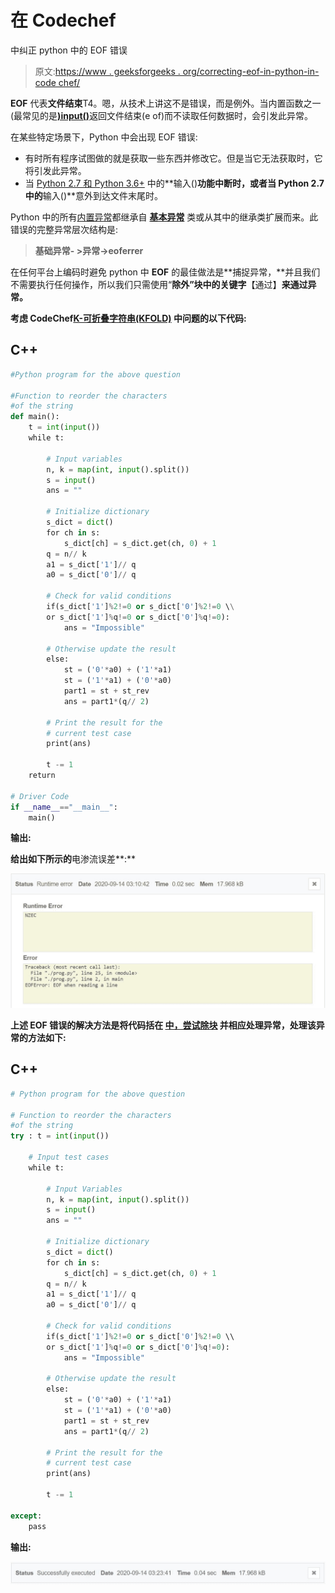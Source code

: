 # 在 Codechef

中纠正 python 中的 EOF 错误

> 原文:[https://www . geeksforgeeks . org/correcting-eof-in-python-in-code chef/](https://www.geeksforgeeks.org/correcting-eof-error-in-python-in-codechef/)

**EOF** 代表**文件结束**T4。嗯，从技术上讲这不是错误，而是例外。当内置函数之一(最常见的是[**)input()**](https://www.geeksforgeeks.org/difference-between-input-and-raw_input-functions-in-python/)返回文件结束(e of)而不读取任何数据时，会引发此异常。

在某些特定场景下，Python 中会出现 EOF 错误:

*   有时所有程序试图做的就是获取一些东西并修改它。但是当它无法获取时，它将引发此异常。
*   当 [Python 2.7 和 Python 3.6+](https://www.geeksforgeeks.org/important-differences-between-python-2-x-and-python-3-x-with-examples/) 中的**输入()**功能中断时，或者当 Python 2.7 中的**输入()**意外到达文件末尾时。

Python 中的所有[内置异常](https://www.geeksforgeeks.org/built-exceptions-python/)都继承自 [**基本异常**](https://www.geeksforgeeks.org/built-exceptions-python/) 类或从其中的继承类扩展而来。此错误的完整异常层次结构是:

> **基础异常- >异常->eoferrer**

在任何平台上编码时避免 python 中 **EOF** 的最佳做法是**捕捉异常，**并且我们不需要执行任何操作，所以我们只需使用“**除外”块中的关键字**【通过】**来通过异常。**

**考虑 CodeChef[K-可折叠字符串(KFOLD)](https://www.codechef.com/problems/KFOLD) 中问题的以下代码:**

## **C++**

```py
#Python program for the above question

#Function to reorder the characters
#of the string
def main():
    t = int(input())
    while t:

        # Input variables 
        n, k = map(int, input().split())
        s = input()
        ans = ""

        # Initialize dictionary
        s_dict = dict()
        for ch in s:
            s_dict[ch] = s_dict.get(ch, 0) + 1
        q = n// k
        a1 = s_dict['1']// q
        a0 = s_dict['0']// q

        # Check for valid conditions
        if(s_dict['1']%2!=0 or s_dict['0']%2!=0 \\
        or s_dict['1']%q!=0 or s_dict['0']%q!=0):
            ans = "Impossible"

        # Otherwise update the result
        else:
            st = ('0'*a0) + ('1'*a1)
            st = ('1'*a1) + ('0'*a0)
            part1 = st + st_rev
            ans = part1*(q// 2)

        # Print the result for the
        # current test case
        print(ans)

        t -= 1
    return

# Driver Code
if __name__=="__main__":
    main()
```

****输出:****

**给出如下所示的**电渗流误差**:**

**[![](img/50cefae746e55ce52221367e429192d1.png)](https://media.geeksforgeeks.org/wp-content/uploads/20200914085509/EOFerror.JPG)**

**上述 **EOF 错误**的解决方法是将代码括在 [**中，尝试除块**](https://www.geeksforgeeks.org/python-try-except/) 并相应处理异常，处理该异常的方法如下:**

## **C++**

```py
# Python program for the above question

# Function to reorder the characters
#of the string
try : t = int(input())

    # Input test cases
    while t:

        # Input Variables
        n, k = map(int, input().split())
        s = input()
        ans = ""

        # Initialize dictionary
        s_dict = dict()
        for ch in s:
            s_dict[ch] = s_dict.get(ch, 0) + 1
        q = n// k
        a1 = s_dict['1']// q
        a0 = s_dict['0']// q

        # Check for valid conditions
        if(s_dict['1']%2!=0 or s_dict['0']%2!=0 \\ 
        or s_dict['1']%q!=0 or s_dict['0']%q!=0):
            ans = "Impossible"

        # Otherwise update the result
        else:
            st = ('0'*a0) + ('1'*a1)
            st = ('1'*a1) + ('0'*a0)
            part1 = st + st_rev
            ans = part1*(q// 2)

        # Print the result for the
        # current test case
        print(ans)

        t -= 1

except:
    pass
```

****输出:****

**[![](img/dac8fd0b0d3831071f2ab8fc801a963c.png)](https://media.geeksforgeeks.org/wp-content/uploads/20200914090122/correctrun.JPG)**